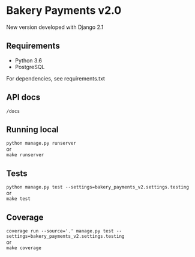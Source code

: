 # Bakery Payments v2.0

New version developed with Django 2.1

## Requirements

- Python 3.6
- PostgreSQL

For dependencies, see requirements.txt

## API docs

`/docs`

## Running local

`python manage.py runserver`<br>
or<br>
`make runserver`

## Tests

`python manage.py test --settings=bakery_payments_v2.settings.testing`<br>
or<br>
`make test`

## Coverage

`coverage run --source='.' manage.py test --settings=bakery_payments_v2.settings.testing`<br>
or<br>
`make coverage`


